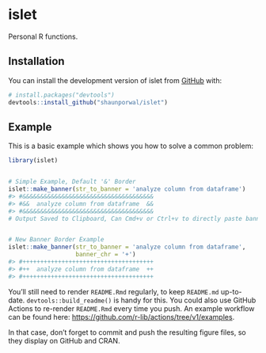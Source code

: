 
<!-- README.md is generated from README.Rmd. Please edit that file -->

# islet

<!-- badges: start -->
<!-- badges: end -->

Personal R functions.

## Installation

You can install the development version of islet from
[GitHub](https://github.com/) with:

``` r
# install.packages("devtools")
devtools::install_github("shaunporwal/islet")
```

## Example

This is a basic example which shows you how to solve a common problem:

``` r
library(islet)
```

``` r

# Simple Example, Default '&' Border
islet::make_banner(str_to_banner = 'analyze column from dataframe')
#> #&&&&&&&&&&&&&&&&&&&&&&&&&&&&&&&&&&&&&
#> #&&  analyze column from dataframe  &&
#> #&&&&&&&&&&&&&&&&&&&&&&&&&&&&&&&&&&&&&
# Output Saved to Clipboard, Can Cmd+v or Ctrl+v to directly paste banner
```

``` r

# New Banner Border Example
islet::make_banner(str_to_banner = 'analyze column from dataframe',
                   banner_chr = '+')
#> #+++++++++++++++++++++++++++++++++++++
#> #++  analyze column from dataframe  ++
#> #+++++++++++++++++++++++++++++++++++++
```

You’ll still need to render `README.Rmd` regularly, to keep `README.md`
up-to-date. `devtools::build_readme()` is handy for this. You could also
use GitHub Actions to re-render `README.Rmd` every time you push. An
example workflow can be found here:
<https://github.com/r-lib/actions/tree/v1/examples>.

In that case, don’t forget to commit and push the resulting figure
files, so they display on GitHub and CRAN.
